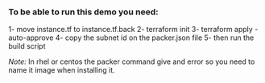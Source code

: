 ### __To be able to run this demo you need:__
   1- move instance.tf to instance.tf.back
   2- terraform init
   3- terraform apply -auto-approve
   4- copy the subnet id on  the packer.json file
   5- then run the build script

_Note:_
In rhel or centos the packer command give and error so you need to name it image 
when installing it.
